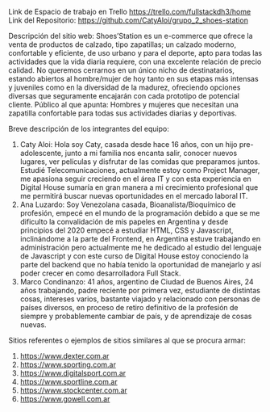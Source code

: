 Link de Espacio de trabajo en Trello https://trello.com/fullstackdh3/home
Link del Repositorio: https://github.com/CatyAloi/grupo_2_shoes-station

Descripción del sitio web: Shoes’Station es un e-commerce que ofrece la venta de productos de calzado, tipo zapatillas; un calzado moderno, confortable y eficiente, de uso urbano y para el deporte, apto para todas las actividades que la vida diaria requiere, con una excelente relación de precio calidad. No queremos cerrarnos en un único nicho de destinatarios, estando abiertos al hombre/mujer de hoy tanto en sus etapas más intensas y juveniles como en la diversidad de la madurez, ofreciendo opciones diversas que seguramente encajarán con cada prototipo de potencial cliente.
Público al que apunta: Hombres y mujeres que necesitan una zapatilla confortable para todas sus actividades diarias y deportivas.


Breve descripción de los integrantes del equipo:
1.	Caty Aloi: Hola soy Caty, casada desde hace 16 años, con un hijo pre-adolescente, junto a mi familia nos encanta salir, conocer nuevos lugares, ver películas y disfrutar de las comidas que preparamos juntos. Estudié Telecomunicaciones, actualmente estoy como Project Manager, me apasiona seguir creciendo en el área IT y con esta experiencia en Digital House sumaría en gran manera a mi crecimiento profesional que me permitirá buscar nuevas oportunidades en el mercado laboral IT.
2.	Ana Luzardo:  Soy Venezolana casada, Bioanalista/Bioquímico de profesión, empecé en el mundo de la programación debido a que se me dificulto la convalidación de mis papeles en Argentina y desde principios del 2020 empecé a estudiar HTML, CSS y Javascript, inclinándome a la parte del Frontend, en Argentina estuve trabajando en administración pero actualmente me he dedicado al estudio del lenguaje de Javascript y con este curso de Digital House estoy conociendo la parte del backend que no había tenido la oportunidad de manejarlo y así poder crecer en como desarrolladora Full Stack.
3.	Marco Condinanzo: 41 años, argentino de Ciudad de Buenos Aires, 24 años trabajando, padre reciente por primera vez, estudiante de distintas cosas, intereses varios, bastante viajado y relacionado con personas de países diversos, en proceso de retiro definitivo de la profesión de siempre y probablemente cambiar de país, y de aprendizaje de cosas nuevas.


Sitios referentes o ejemplos de sitios similares al que se procura armar:
1.	https://www.dexter.com.ar
2.	https://www.sporting.com.ar
3.	https://www.digitalsport.com.ar
4.	https://www.sportline.com.ar
5.	https://www.stockcenter.com.ar
6.	https://www.gowell.com.ar

